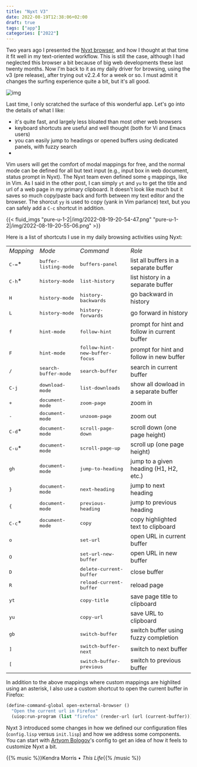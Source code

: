 ```yaml
---
title: "Nyxt V3"
date: 2022-08-19T12:38:06+02:00
draft: true
tags: ["app"]
categories: ["2022"]
---
```


Two years ago I presented the [Nyxt browser], and how I thought at that time it fit well in my text-oriented workflow. This is still the case, although I had neglected this browser a bit because of big web developments these last twenty months. Now I'm back to it as my daily driver for browsing, using the v3 (pre release), after trying out v2.2.4 for a week or so. I must admit it changes the surfing experience quite a bit, but it's all good.

![img](/img/2022-08-19-20-54-32.png)

Last time, I only scratched the surface of this wonderful app. Let's go into the details of what I like:

- it's quite fast, and largely less bloated than most other web browsers
- keyboard shortcuts are useful and well thought (both for Vi and Emacs users)
- you can easily jump to headings or opened buffers using dedicated panels, with fuzzy search
-

Vim users will get the comfort of modal mappings for free, and the normal mode can be defined for all but text input (e.g., input box in web document, status prompt in Nyxt). The Nyxt team even defined some `g` mappings, like in Vim. As I said in the other post, I can simply `yt` and `yu` to get the title and url of a web page in my primary clipboard. It doesn't look like much but it saves so much copy/paste back and forth between my text editor and the browser. The shorcut `yy` is used to copy (yank in Vim parlance) text, but you can safely add a `C-c` shortcut in addition.

{{< fluid_imgs
  "pure-u-1-2|/img/2022-08-19-20-54-47.png"
  "pure-u-1-2|/img/2022-08-19-20-55-06.png" >}}

Here is a list of shortcuts I use in my daily browsing activities using Nyxt:

<small>
<table border="0">
<tbody>
<tr>
<td><em>Mapping</em></td>
<td><em>Mode</em></td>
<td><em>Command</td>
<td><em>Role</em></td>
</tr>
<tr><td><kbd>C-=</kbd>*</td><td><kbd>buffer-listing-mode</kbd></td><td><kbd>buffers-panel</kbd></td><td>list all buffers in a separate buffer</td></tr>
<tr><td><kbd>C-h</kbd>*</td><td><kbd>history-mode</kbd></td><td><kbd>list-history</kbd></td><td>list history in a separate buffer</td></tr>
<tr><td><kbd>H</kbd></td><td><kbd>history-mode</kbd></td><td><kbd>history-backwards</kbd></td><td>go backward in history</td></tr>
<tr><td><kbd>L</kbd></td><td><kbd>history-mode</kbd></td><td><kbd>history-forwards</kbd></td><td>go forward in history</td></tr>
<tr><td><kbd>f</kbd></td><td><kbd>hint-mode</kbd></td><td><kbd>follow-hint</kbd></td><td>prompt for hint and follow in current buffer</td></tr>
<tr><td><kbd>F</kbd></td><td><kbd>hint-mode</kbd></td><td><kbd>follow-hint-new-buffer-focus</kbd></td><td>prompt for hint and follow in new buffer</td></tr>
<tr><td><kbd>/</kbd></td><td><kbd>search-buffer-mode</kbd></td><td><kbd>search-buffer</kbd></td><td>search in current buffer</td></tr>
<tr><td><kbd>C-j</kbd></td><td><kbd>download-mode</kbd></td><td><kbd>list-downloads</kbd></td><td>show all dowload in a separate buffer</td></tr>
<tr><td><kbd>+</kbd></td><td><kbd>document-mode</kbd></td><td><kbd>zoom-page</kbd></td><td>zoom in</td></tr>
<tr><td><kbd>-</kbd></td><td><kbd>document-mode</kbd></td><td><kbd>unzoom-page</kbd></td><td>zoom out</td></tr>
<tr><td><kbd>C-d</kbd>*</td><td><kbd>document-mode</kbd></td><td><kbd>scroll-page-down</kbd></td><td>scroll down (one page height)</td></tr>
<tr><td><kbd>C-u</kbd>*</td><td><kbd>document-mode</kbd></td><td><kbd>scroll-page-up</kbd></td><td>scroll up (one page height)</td></tr>
<tr><td><kbd>gh</kbd></td><td><kbd>document-mode</kbd></td><td><kbd>jump-to-heading</kbd></td><td>jump to a given heading (H1, H2, etc.)</td></tr>
<tr><td><kbd>}</kbd></td><td><kbd>document-mode</kbd></td><td><kbd>next-heading</kbd></td><td>jump to next heading</td></tr>
<tr><td><kbd>{</kbd></td><td><kbd>document-mode</kbd></td><td><kbd>previous-heading</kbd></td><td>jump to previous heading</td></tr>
<tr><td><kbd>C-c</kbd>*</td><td><kbd>document-mode</kbd></td><td><kbd>copy</kbd></td><td>copy highlighted text to clipboard</td></tr>
<tr><td><kbd>o</kbd></td><td></td><td><kbd>set-url</kbd></td><td>open URL in current buffer</td></tr>
<tr><td><kbd>O</kbd></td><td></td><td><kbd>set-url-new-buffer</kbd></td><td>open URL in new buffer</td></tr>
<tr><td><kbd>D</kbd></td><td></td><td><kbd>delete-current-buffer</kbd></td><td>close buffer</td></tr>
<tr><td><kbd>R</kbd></td><td></td><td><kbd>reload-current-buffer</kbd></td><td>reload page</td></tr>
<tr><td><kbd>yt</kbd></td><td></td><td><kbd>copy-title</kbd></td><td>save page title to clipboard</td></tr>
<tr><td><kbd>yu</kbd></td><td></td><td><kbd>copy-url</kbd></td><td>save URL to clipboard</td></tr>
<tr><td><kbd>gb</kbd></td><td></td><td><kbd>switch-buffer</kbd></td><td>switch buffer using fuzzy completion</td></tr>
<tr><td><kbd>]</kbd></td><td></td><td><kbd>switch-buffer-next</kbd></td><td>switch to next buffer</td></tr>
<tr><td><kbd>[</kbd></td><td></td><td><kbd>switch-buffer-previous</kbd></td><td>switch to previous buffer</td></tr>
</tbody>
</table>
</small>

In addition to the above mappings where custom mappings are highlited using an asterisk, I also use a custom shortcut to open the current buffer in Firefox:

```lisp
(define-command-global open-external-browser ()
  "Open the current url in Firefox"
  (uiop:run-program (list "firefox" (render-url (url (current-buffer))))))
```

Nyxt 3 introduced some changes in how we defined our configuration files (`config.lisp` versus `init.lisp`) and how we address some components. You can start with [Artyom Bologov]'s config to get an idea of how it feels to customize Nyxt a bit.

{{% music %}}Kendra Morris • _This Life_{{% /music %}}

[nyxt browser]: /post/nyxt-browser/
[artyom bologov]: https://github.com/aartaka/nyxt-config
